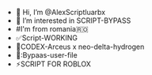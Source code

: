 - 👋 Hi, I’m @AlexScriptluarbx
- 👀 I’m interested in SCRIPT-BYPASS
- #I'm from romania🇷🇴
- ✅Script-WORKING
- 🔐CODEX-Arceus x neo-delta-hydrogen
- 📜:Bypaas-user-file
- ⚡SCRIPT FOR ROBLOX 

<!---
AlexScriptluarbx/AlexScriptluarbx is a ✨ special ✨ repository because its `README.md` (this file) appears on your GitHub profile.
You can click the Preview link to take a look at your changes.
--->
